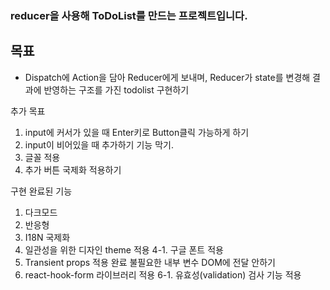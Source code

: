 ### reducer을 사용해 ToDoList를 만드는 프로젝트입니다.

## 목표

- Dispatch에 Action을 담아 Reducer에게 보내며, Reducer가 state를 변경해 결과에 반영하는 구조를 가진 todolist 구현하기

추가 목표

1. input에 커서가 있을 때 Enter키로 Button클릭 가능하게 하기
2. input이 비어있을 때 추가하기 기능 막기.
3. 글꼴 적용
4. 추가 버튼 국제화 적용하기

구현 완료된 기능

1. 다크모드
2. 반응형
3. I18N 국제화
4. 일관성을 위한 디자인 theme 적용
   4-1. 구글 폰트 적용
5. Transient props 적용 완료
   불필요한 내부 변수 DOM에 전달 안하기
6. react-hook-form 라이브러리 적용
   6-1. 유효성(validation) 검사 기능 적용
